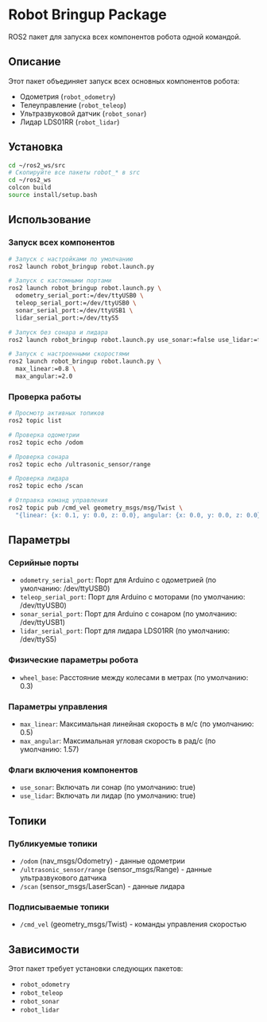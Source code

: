 # Robot Bringup Package

ROS2 пакет для запуска всех компонентов робота одной командой.

## Описание

Этот пакет объединяет запуск всех основных компонентов робота:

- Одометрия (`robot_odometry`)
- Телеуправление (`robot_teleop`)
- Ультразвуковой датчик (`robot_sonar`)
- Лидар LDS01RR (`robot_lidar`)

## Установка

```bash
cd ~/ros2_ws/src
# Скопируйте все пакеты robot_* в src
cd ~/ros2_ws
colcon build
source install/setup.bash
```

## Использование

### Запуск всех компонентов

```bash
# Запуск с настройками по умолчанию
ros2 launch robot_bringup robot.launch.py

# Запуск с кастомными портами
ros2 launch robot_bringup robot.launch.py \
  odometry_serial_port:=/dev/ttyUSB0 \
  teleop_serial_port:=/dev/ttyUSB0 \
  sonar_serial_port:=/dev/ttyUSB1 \
  lidar_serial_port:=/dev/ttyS5

# Запуск без сонара и лидара
ros2 launch robot_bringup robot.launch.py use_sonar:=false use_lidar:=false

# Запуск с настроенными скоростями
ros2 launch robot_bringup robot.launch.py \
  max_linear:=0.8 \
  max_angular:=2.0
```

### Проверка работы

```bash
# Просмотр активных топиков
ros2 topic list

# Проверка одометрии
ros2 topic echo /odom

# Проверка сонара
ros2 topic echo /ultrasonic_sensor/range

# Проверка лидара
ros2 topic echo /scan

# Отправка команд управления
ros2 topic pub /cmd_vel geometry_msgs/msg/Twist \
  "{linear: {x: 0.1, y: 0.0, z: 0.0}, angular: {x: 0.0, y: 0.0, z: 0.0}}"
```

## Параметры

### Серийные порты

- `odometry_serial_port`: Порт для Arduino с одометрией (по умолчанию: /dev/ttyUSB0)
- `teleop_serial_port`: Порт для Arduino с моторами (по умолчанию: /dev/ttyUSB0)
- `sonar_serial_port`: Порт для Arduino с сонаром (по умолчанию: /dev/ttyUSB1)
- `lidar_serial_port`: Порт для лидара LDS01RR (по умолчанию: /dev/ttyS5)

### Физические параметры робота

- `wheel_base`: Расстояние между колесами в метрах (по умолчанию: 0.3)

### Параметры управления

- `max_linear`: Максимальная линейная скорость в м/с (по умолчанию: 0.5)
- `max_angular`: Максимальная угловая скорость в рад/с (по умолчанию: 1.57)

### Флаги включения компонентов

- `use_sonar`: Включать ли сонар (по умолчанию: true)
- `use_lidar`: Включать ли лидар (по умолчанию: true)

## Топики

### Публикуемые топики

- `/odom` (nav_msgs/Odometry) - данные одометрии
- `/ultrasonic_sensor/range` (sensor_msgs/Range) - данные ультразвукового датчика
- `/scan` (sensor_msgs/LaserScan) - данные лидара

### Подписываемые топики

- `/cmd_vel` (geometry_msgs/Twist) - команды управления скоростью

## Зависимости

Этот пакет требует установки следующих пакетов:

- `robot_odometry`
- `robot_teleop`
- `robot_sonar`
- `robot_lidar`
